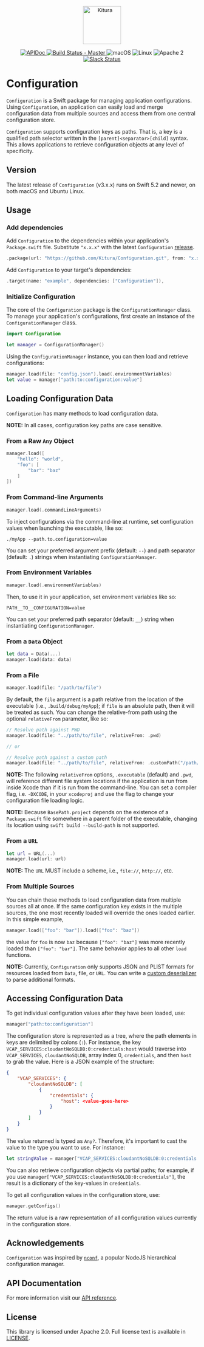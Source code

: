 <p align="center">
    <a href="http://kitura.dev/">
        <img src="https://raw.githubusercontent.com/Kitura/Kitura/master/Sources/Kitura/resources/kitura-bird.svg?sanitize=true" height="100" alt="Kitura">
    </a>
</p>


<p align="center">
    <a href="https://kitura.github.io/Configuration/index.html">
    <img src="https://img.shields.io/badge/apidoc-Configuration-1FBCE4.svg?style=flat" alt="APIDoc">
    </a>
    <a href="https://travis-ci.org/Kitura/Configuration">
    <img src="https://travis-ci.org/Kitura/Configuration.svg?branch=master" alt="Build Status - Master">
    </a>
    <img src="https://img.shields.io/badge/os-macOS-green.svg?style=flat" alt="macOS">
    <img src="https://img.shields.io/badge/os-linux-green.svg?style=flat" alt="Linux">
    <img src="https://img.shields.io/badge/license-Apache2-blue.svg?style=flat" alt="Apache 2">
    <a href="http://swift-at-ibm-slack.mybluemix.net/">
    <img src="http://swift-at-ibm-slack.mybluemix.net/badge.svg" alt="Slack Status">
    </a>
</p>

# Configuration

`Configuration` is a Swift package for managing application configurations. Using `Configuration`, an application can easily load and merge configuration data from multiple sources and access them from one central configuration store.

`Configuration` supports configuration keys as paths. That is, a key is a qualified path selector written in the `[parent]<separator>[child]` syntax. This allows applications to retrieve configuration objects at any level of specificity.

## Version
The latest release of `Configuration` (v3.x.x) runs on Swift 5.2 and newer, on both macOS and Ubuntu Linux.


## Usage

### Add dependencies

Add `Configuration` to the dependencies within your application's `Package.swift` file. Substitute `"x.x.x"` with the latest `Configuration` [release](https://github.com/Kitura/Configuration/releases).

```swift
.package(url: "https://github.com/Kitura/Configuration.git", from: "x.x.x")
```
Add `Configuration` to your target's dependencies:

```Swift
.target(name: "example", dependencies: ["Configuration"]),
```

### Initialize Configuration

The core of the `Configuration` package is the `ConfigurationManager` class. To manage your application's configurations, first create an instance of the `ConfigurationManager` class.

```swift
import Configuration

let manager = ConfigurationManager()
```

Using the `ConfigurationManager` instance, you can then load and retrieve configurations:

```swift
manager.load(file: "config.json").load(.environmentVariables)
let value = manager["path:to:configuration:value"]
```

## Loading Configuration Data

`Configuration` has many methods to load configuration data.

**NOTE:** In all cases, configuration key paths are case sensitive.

### From a Raw `Any` Object

```swift
manager.load([
    "hello": "world",
    "foo": [
        "bar": "baz"
    ]
])
```

### From Command-line Arguments

```swift
manager.load(.commandLineArguments)
```

To inject configurations via the command-line at runtime, set configuration values when launching the executable, like so:

```
./myApp --path.to.configuration=value
```

You can set your preferred argument prefix (default: `--`) and path separator (default: `.`) strings when instantiating `ConfigurationManager`.

### From Environment Variables

```swift
manager.load(.environmentVariables)
```

Then, to use it in your application, set environment variables like so:

```
PATH__TO__CONFIGURATION=value
```

You can set your preferred path separator (default: `__`) string when instantiating `ConfigurationManager`.

### From a `Data` Object

```swift
let data = Data(...)
manager.load(data: data)
```

### From a File

```swift
manager.load(file: "/path/to/file")
```

By default, the `file` argument is a path relative from the location of the executable (i.e., `.build/debug/myApp`); if `file` is an absolute path, then it will be treated as such. You can change the relative-from path using the optional `relativeFrom` parameter, like so:

```swift
// Resolve path against PWD
manager.load(file: "../path/to/file", relativeFrom: .pwd)

// or

// Resolve path against a custom path
manager.load(file: "../path/to/file", relativeFrom: .customPath("/path/to/somewhere/on/file/system"))
```

**NOTE:** The following `relativeFrom` options, `.executable` (default) and `.pwd`, will reference different file system locations if the application is run from inside Xcode than if it is run from the command-line. You can set a compiler flag, i.e. `-DXCODE`, in your `xcodeproj` and use the flag to change your configuration file loading logic.

**NOTE:** Because `BasePath.project` depends on the existence of a `Package.swift` file somewhere in a parent folder of the executable, changing its location using `swift build --build-path` is not supported.

### From a `URL`

```swift
let url = URL(...)
manager.load(url: url)
```

**NOTE:** The `URL` MUST include a scheme, i.e., `file://`, `http://`, etc.

### From Multiple Sources

You can chain these methods to load configuration data from multiple sources all at once. If the same configuration key exists in the multiple sources, the one most recently loaded will override the ones loaded earlier. In this simple example,

```swift
manager.load(["foo": "bar"]).load(["foo": "baz"])
```

the value for `foo` is now `baz` because `["foo": "baz"]` was more recently loaded than `["foo": "bar"]`. The same behavior applies to all other `load` functions.

**NOTE:** Currently, `Configuration` only supports JSON and PLIST formats for resources loaded from `Data`, file, or `URL`. You can write a [custom deserializer](https://kitura.github.io/Configuration/Protocols/Deserializer.html) to parse additional formats.

## Accessing Configuration Data

To get individual configuration values after they have been loaded, use:

```swift
manager["path:to:configuration"]
```

The configuration store is represented as a tree, where the path elements in keys are delimited by colons (`:`). For instance, the key `VCAP_SERVICES:cloudantNoSQLDB:0:credentials:host` would traverse into `VCAP_SERVICES`, `cloudantNoSQLDB`, array index 0, `credentials`, and then `host` to grab the value. Here is a JSON example of the structure:

```json
{
    "VCAP_SERVICES": {
        "cloudantNoSQLDB": [
            {
                "credentials": {
                    "host": <value-goes-here>
                }
            }
        ]
    }
}
```

The value returned is typed as `Any?`. Therefore, it's important to cast the value to the type you want to use. For instance:

```swift
let stringValue = manager["VCAP_SERVICES:cloudantNoSQLDB:0:credentials:host"] as? String
```

You can also retrieve configuration objects via partial paths; for example, if you use `manager["VCAP_SERVICES:cloudantNoSQLDB:0:credentials"]`, the result is a dictionary of the key-values in `credentials`.

To get all configuration values in the configuration store, use:

```swift
manager.getConfigs()
```

The return value is a raw representation of all configuration values currently in the configuration store.

## Acknowledgements
`Configuration` was inspired by [`nconf`](https://github.com/indexzero/nconf), a popular NodeJS hierarchical configuration manager.

## API Documentation
For more information visit our [API reference](https://kitura.github.io/Configuration/index.html).

## License
This library is licensed under Apache 2.0. Full license text is available in [LICENSE](https://github.com/Kitura/Configuration/blob/master/LICENSE).
